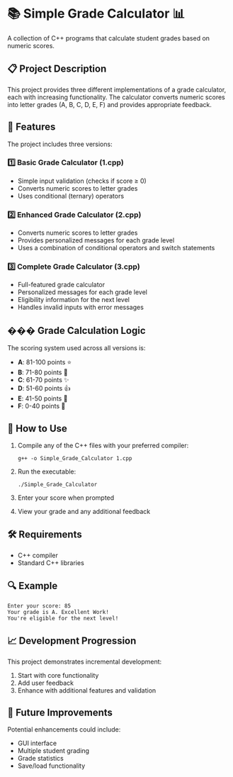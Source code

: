 # 📚 Simple Grade Calculator 📊

A collection of C++ programs that calculate student grades based on numeric scores.

## 📋 Project Description

This project provides three different implementations of a grade calculator, each with increasing functionality. The calculator converts numeric scores into letter grades (A, B, C, D, E, F) and provides appropriate feedback.

## 🧩 Features

The project includes three versions:

### 1️⃣ Basic Grade Calculator (1.cpp)
- Simple input validation (checks if score ≥ 0)
- Converts numeric scores to letter grades
- Uses conditional (ternary) operators

### 2️⃣ Enhanced Grade Calculator (2.cpp)
- Converts numeric scores to letter grades
- Provides personalized messages for each grade level
- Uses a combination of conditional operators and switch statements

### 3️⃣ Complete Grade Calculator (3.cpp)
- Full-featured grade calculator
- Personalized messages for each grade level
- Eligibility information for the next level
- Handles invalid inputs with error messages

## ��� Grade Calculation Logic

The scoring system used across all versions is:
- **A**: 81-100 points ⭐
- **B**: 71-80 points 🌟
- **C**: 61-70 points ✨
- **D**: 51-60 points 👍
- **E**: 41-50 points 📝
- **F**: 0-40 points 📌

## 🚀 How to Use

1. Compile any of the C++ files with your preferred compiler:
   ```
   g++ -o Simple_Grade_Calculator 1.cpp
   ```
   
2. Run the executable:
   ```
   ./Simple_Grade_Calculator
   ```
   
3. Enter your score when prompted
   
4. View your grade and any additional feedback

## 🛠️ Requirements

- C++ compiler
- Standard C++ libraries

## 🔍 Example

```
Enter your score: 85
Your grade is A. Excellent Work!
You're eligible for the next level!
```

## 📈 Development Progression

This project demonstrates incremental development:
1. Start with core functionality
2. Add user feedback
3. Enhance with additional features and validation

## 🧪 Future Improvements

Potential enhancements could include:
- GUI interface
- Multiple student grading
- Grade statistics
- Save/load functionality